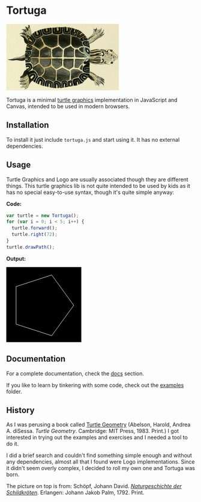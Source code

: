 # Tortuga

![Tortuga](img/tortuga.png)

Tortuga is a minimal [turtle graphics](https://en.wikipedia.org/wiki/Turtle_graphics)
implementation in JavaScript and Canvas, intended to be used in modern browsers.

## Installation

To install it just include `tortuga.js` and start using it. It has no external
dependencies.

## Usage

Turtle Graphics and Logo are usually associated though they are different things.
This turtle graphics lib is not quite intended to be used by kids as it has no
special easy-to-use syntax, though it's quite simple anyway:

**Code:**
```js
var turtle = new Tortuga();
for (var i = 0; i < 5; i++) {
  turtle.forward();
  turtle.right(72);
}
turtle.drawPath();
```

**Output:**

![Pentagon](img/pentagon.png)

## Documentation

For a complete documentation, check the [docs](./docs/README.md) section.

If you like to learn by tinkering with some code, check out the [examples](./examples/README.md)
folder.

## History

As I was perusing a book called [Turtle Geometry](https://mitpress.mit.edu/index.php?q=books/turtle-geometry) (Abelson,
Harold, Andrea A. diSessa. *Turtle Geometry*. Cambridge: MIT Press, 1983. Print.)
I got interested in trying out the examples and exercises and I needed a tool to
do it.

I did a brief search and couldn't find something simple enough and without any
dependencies, almost all that I found were Logo implementations. Since it didn't
seem overly complex, I decided to roll my own one and Tortuga was born.

The picture on top is from:
Schöpf, Johann David.
[*Naturgeschichte der Schildkröten*](http://dx.doi.org/10.5962/bhl.title.58644).
Erlangen: Johann Jakob Palm, 1792. Print.
